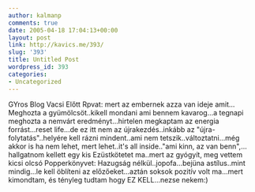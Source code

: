 ```yaml
---
author: kalmanp
comments: true
date: 2005-04-18 17:04:13+00:00
layout: post
link: http://kavics.me/393/
slug: '393'
title: Untitled Post
wordpress_id: 393
categories:
- Uncategorized
---
```


GYros Blog Vacsi Előtt Rpvat: mert az embernek azza van ideje amit...  
Meghozta a gyümölcsöt..kikell mondani ami bennem kavarog...a tegnapi meghozta a nemvárt eredményt...hirtelen megkaptam az energia forrást...reset life...de ez itt nem az újrakezdés..inkább az "újra-folytatás"..helyére kell rázni mindent..ami nem tetszik..változtatni...még akkor is ha nem lehet, mert lehet..it's all inside.."ami kinn, az van benn",... hallgatnom kellett egy kis Ezüstkötetet ma..mert az gyógyít, meg vettem kicsi olcsó Popperkönyvet: Hazugság nélkül..jopofa...bejüna astílus..mint mindig...le kell öblíteni az előzőeket...aztán soksok pozitív volt ma...mert kimondtam, és tényleg tudtam hogy EZ KELL...nezse nekem:)
